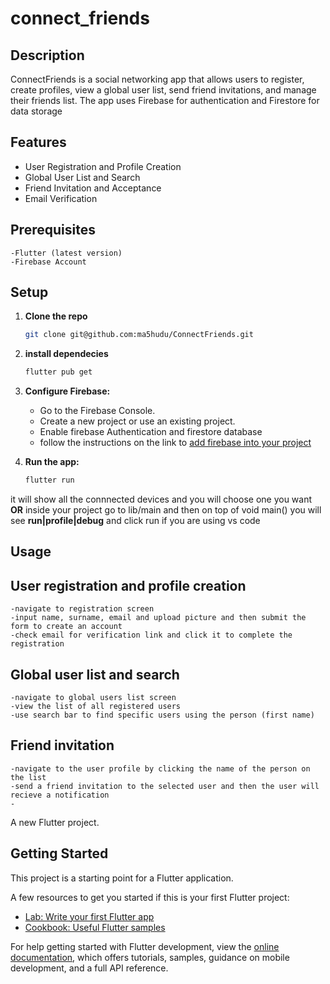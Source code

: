 # connect_friends

## Description
ConnectFriends is a social networking app that allows users to register, create profiles, view a global user list, send friend invitations, and manage their friends list. The app uses Firebase for authentication and Firestore for data storage

## Features
- User Registration and Profile Creation
- Global User List and Search
- Friend Invitation and Acceptance
- Email Verification

## Prerequisites
    -Flutter (latest version)
    -Firebase Account


## Setup
1. **Clone the repo**    
    ```sh
    git clone git@github.com:ma5hudu/ConnectFriends.git
    ```

2. **install dependecies**
    ```sh
    flutter pub get
    ```

3. **Configure Firebase:**
   - Go to the Firebase Console.
   - Create a new project or use an existing project.
   - Enable firebase Authentication and firestore database
   - follow the instructions on the link to [add firebase into your project ](https://firebase.google.com/docs/flutter/setup?platform=ios) 


4. **Run the app:**
    ```sh
    flutter run
    ``` 
it will show all the connnected devices and you will choose one you want
 **OR**
 inside your project go to lib/main and then on top of void main() you will see **run|profile|debug** and click run if you are using vs code


## Usage
 ## User registration and profile creation
    -navigate to registration screen
    -input name, surname, email and upload picture and then submit the form to create an account
    -check email for verification link and click it to complete the registration

## Global user list and search
    -navigate to global users list screen
    -view the list of all registered users
    -use search bar to find specific users using the person (first name)

## Friend invitation
    -navigate to the user profile by clicking the name of the person on the list
    -send a friend invitation to the selected user and then the user will recieve a notification
    -









A new Flutter project.

## Getting Started

This project is a starting point for a Flutter application.

A few resources to get you started if this is your first Flutter project:

- [Lab: Write your first Flutter app](https://docs.flutter.dev/get-started/codelab)
- [Cookbook: Useful Flutter samples](https://docs.flutter.dev/cookbook)

For help getting started with Flutter development, view the
[online documentation](https://docs.flutter.dev/), which offers tutorials,
samples, guidance on mobile development, and a full API reference.
